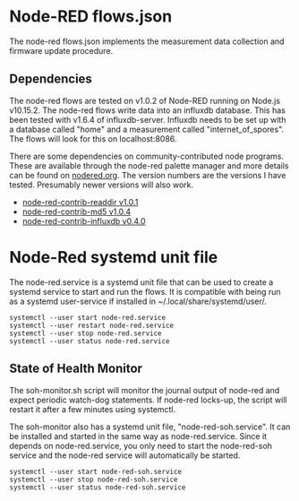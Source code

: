 # Node-RED flows.json
The node-red flows.json implements the measurement data collection and firmware
update procedure.

## Dependencies
The node-red flows are tested on v1.0.2 of Node-RED running on Node.js v10.15.2.
The node-red flows write data into an influxdb database. This has been tested
with v1.6.4 of influxdb-server.
Influxdb needs to be set up with a database called "home" and a measurement
called "internet_of_spores". The flows will look for this on localhost:8086.

There are some dependencies on community-contributed node programs.
These are available through the node-red palette manager and more details can
be found on [nodered.org](https://nodered.org).
The version numbers are the versions I have tested. Presumably newer versions
will also work.

* [node-red-contrib-readdir v1.0.1](https://flows.nodered.org/node/node-red-contrib-readdir)
* [node-red-contrib-md5 v1.0.4](https://flows.nodered.org/node/node-red-contrib-md5)
* [node-red-contrib-influxdb v0.4.0](https://flows.nodered.org/node/node-red-contrib-influxdb)

# Node-Red systemd unit file
The node-red.service is a systemd unit file that can be used to create a
systemd service to start and run the flows. It is compatible with being run as
a systemd user-service if installed in ~/.local/share/systemd/user/.

```
systemctl --user start node-red.service
systemctl --user restart node-red.service
systemctl --user stop node-red.service
systemctl --user status node-red.service
```

## State of Health Monitor
The soh-monitor.sh script will monitor the journal output of node-red and
expect periodic watch-dog statements. If node-red locks-up, the script will
restart it after a few minutes using systemctl.

The soh-monitor also has a systemd unit file, "node-red-soh.service". It can
be installed and started in the same way as node-red.service. Since it depends
on node-red.service, you only need to start the node-red-soh service and the
node-red service will automatically be started.

```
systemctl --user start node-red-soh.service
systemctl --user stop node-red-soh.service
systemctl --user status node-red-soh.service
```
